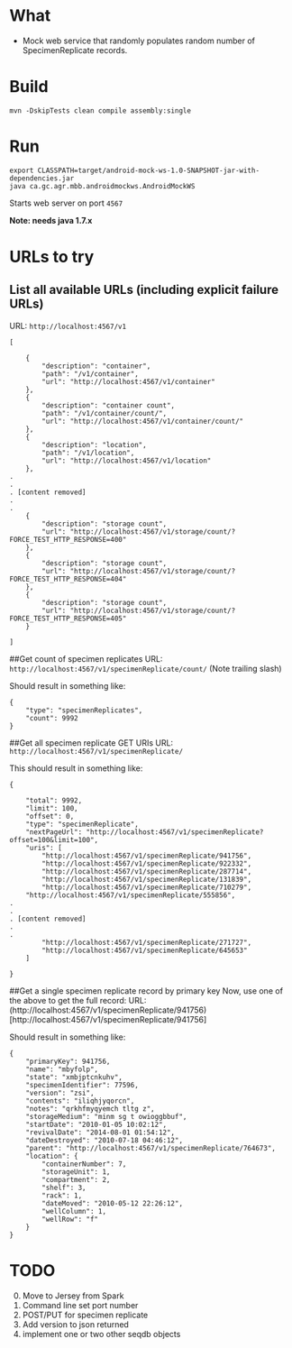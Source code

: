 
What
=====
- Mock web service that randomly populates random number of SpecimenReplicate records.

Build
======

```
mvn -DskipTests clean compile assembly:single
```

Run
====

```
export CLASSPATH=target/android-mock-ws-1.0-SNAPSHOT-jar-with-dependencies.jar
java ca.gc.agr.mbb.androidmockws.AndroidMockWS
```
Starts web server on port `4567`

**Note: needs java 1.7.x**


URLs to try
============

## List all available URLs (including explicit failure URLs)
URL: `http://localhost:4567/v1`

```
[

    {
        "description": "container",
        "path": "/v1/container",
        "url": "http://localhost:4567/v1/container"
    },
    {
        "description": "container count",
        "path": "/v1/container/count/",
        "url": "http://localhost:4567/v1/container/count/"
    },
    {
        "description": "location",
        "path": "/v1/location",
        "url": "http://localhost:4567/v1/location"
    },
.
.
. [content removed]
.
.
    {
        "description": "storage count",
        "url": "http://localhost:4567/v1/storage/count/?FORCE_TEST_HTTP_RESPONSE=400"
    },
    {
        "description": "storage count",
        "url": "http://localhost:4567/v1/storage/count/?FORCE_TEST_HTTP_RESPONSE=404"
    },
    {
        "description": "storage count",
        "url": "http://localhost:4567/v1/storage/count/?FORCE_TEST_HTTP_RESPONSE=405"
    }

]
```

##Get count of specimen replicates
URL: `http://localhost:4567/v1/specimenReplicate/count/`
 (Note trailing slash)


Should result in something like:
```
{
    "type": "specimenReplicates",
    "count": 9992
}
```


##Get all specimen replicate GET URIs
URL: `http://localhost:4567/v1/specimenReplicate/`

This should result in something like:

```
{

    "total": 9992,
    "limit": 100,
    "offset": 0,
    "type": "specimenReplicate",
    "nextPageUrl": "http://localhost:4567/v1/specimenReplicate?offset=100&limit=100",
    "uris": [
        "http://localhost:4567/v1/specimenReplicate/941756",
        "http://localhost:4567/v1/specimenReplicate/922332",
        "http://localhost:4567/v1/specimenReplicate/287714",
        "http://localhost:4567/v1/specimenReplicate/131839",
        "http://localhost:4567/v1/specimenReplicate/710279",
	"http://localhost:4567/v1/specimenReplicate/555856",
.
.
. [content removed]
.
.
        "http://localhost:4567/v1/specimenReplicate/271727",
        "http://localhost:4567/v1/specimenReplicate/645653"
    ]

}

```
##Get a single specimen replicate record by primary key
Now, use one of the above to get the full record:
URL: (http://localhost:4567/v1/specimenReplicate/941756)[http://localhost:4567/v1/specimenReplicate/941756]

Should result in something like:
```
{
    "primaryKey": 941756,
    "name": "mbyfolp",
    "state": "xmbjptcnkuhv",
    "specimenIdentifier": 77596,
    "version": "zsi",
    "contents": "iliqhjyqorcn",
    "notes": "qrkhfmyqyemch tltg z",
    "storageMedium": "minm sg t owioggbbuf",
    "startDate": "2010-01-05 10:02:12",
    "revivalDate": "2014-08-01 01:54:12",
    "dateDestroyed": "2010-07-18 04:46:12",
    "parent": "http://localhost:4567/v1/specimenReplicate/764673",
    "location": {
        "containerNumber": 7,
        "storageUnit": 1,
        "compartment": 2,
        "shelf": 3,
        "rack": 1,
        "dateMoved": "2010-05-12 22:26:12",
        "wellColumn": 1,
        "wellRow": "f"
    }
}
```


TODO
=====
0. Move to Jersey from Spark
1. Command line set port number
2. POST/PUT for specimen replicate
3. Add version to json returned
4. implement one or two other seqdb objects